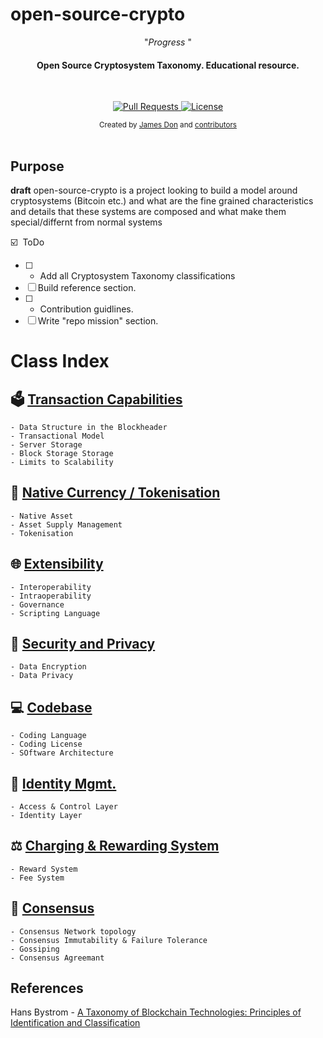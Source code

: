 # open-source-crypto

<p align="center">"<i>Progress </i>"</p>

<h4 align="center">Open Source Cryptosystem Taxonomy. Educational resource.</h4>

<br>

<p align="center">
<a href="https://github.com/JamestheDon/open-source-crypto/pulls">
<img src="https://img.shields.io/badge/PRs-welcome-brightgreen.svg?longCache=true" alt="Pull Requests">
</a>
<a href="http://www.gnu.org/licenses/">
<img src="https://img.shields.io/badge/License-GNU-blue.svg?longCache=true" alt="License">
</a>
</p>

<div align="center">
<sub>Created by
<a href="https://twitter.com/trimstray">James Don</a> and
<a href="https://github.com/trimstray/the-book-of-secret-knowledge/graphs/contributors">contributors</a>
</div>

<br>

## Purpose

**draft**
open-source-crypto is a project looking to build a model around cryptosystems (Bitcoin etc.) and what are the fine grained characteristics and details that these systems are composed and what make them special/differnt from normal systems

:ballot_box_with_check: &nbsp;ToDo

- [ ] - Add all Cryptosystem Taxonomy classifications
- [ ] Build reference section.
- [ ] - Contribution guidlines.
- [ ] Write "repo mission" section.

# Class Index

## :ballot_box: **[Transaction Capabilities](README.md)**

    - Data Structure in the Blockheader
    - Transactional Model
    - Server Storage
    - Block Storage Storage
    - Limits to Scalability

## :currency_exchange: **[Native Currency / Tokenisation](README.md)**

    - Native Asset
    - Asset Supply Management
    - Tokenisation

## :globe_with_meridians: **[Extensibility](README.md)**

    - Interoperability
    - Intraoperability
    - Governance
    - Scripting Language

## :closed_lock_with_key: **[Security and Privacy](README.md)**

    - Data Encryption
    - Data Privacy

## :computer: **[Codebase](README.md)**

    - Coding Language
    - Coding License
    - SOftware Architecture

## :busts_in_silhouette: **[Identity Mgmt.](README.md)**

    - Access & Control Layer
    - Identity Layer

## :balance_scale: **[Charging & Rewarding System](README.md)**

    - Reward System
    - Fee System

## :handshake: **[Consensus](README.md)**

    - Consensus Network topology
    - Consensus Immutability & Failure Tolerance
    - Gossiping
    - Consensus Agreemant

## References

Hans Bystrom - [A Taxonomy of Blockchain Technologies: Principles of Identification and Classification](http://ledger.pitt.edu/ojs/index.php/ledger/article/view/100)
